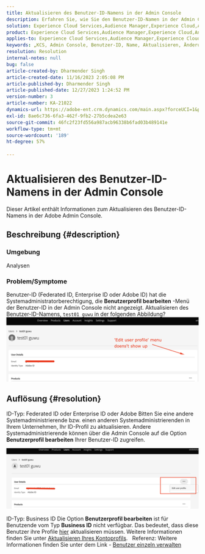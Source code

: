 ```yaml
---
title: Aktualisieren des Benutzer-ID-Namens in der Admin Console
description: Erfahren Sie, wie Sie den Benutzer-ID-Namen in der Admin Console aktualisieren.
solution: Experience Cloud Services,Audience Manager,Experience Cloud,Analytics,Target,Admin
product: Experience Cloud Services,Audience Manager,Experience Cloud,Analytics,Target,Admin
applies-to: Experience Cloud Services,Audience Manager,Experience Cloud,Analytics,Target,Admin
keywords: „KCS, Admin Console, Benutzer-ID, Name, Aktualisieren, Änderung,“
resolution: Resolution
internal-notes: null
bug: false
article-created-by: Dharmender Singh
article-created-date: 11/16/2023 2:05:08 PM
article-published-by: Dharmender Singh
article-published-date: 12/27/2023 1:24:52 PM
version-number: 3
article-number: KA-21022
dynamics-url: https://adobe-ent.crm.dynamics.com/main.aspx?forceUCI=1&pagetype=entityrecord&etn=knowledgearticle&id=2809f524-8984-ee11-8179-6045bd0063aa
exl-id: 8ae6c736-6fa3-462f-9fb2-27b5cdea2e63
source-git-commit: 46fc2f23fd556a987acb96338b6fad03b489141e
workflow-type: tm+mt
source-wordcount: '189'
ht-degree: 57%

---
```


# Aktualisieren des Benutzer-ID-Namens in der Admin Console


Dieser Artikel enthält Informationen zum Aktualisieren des Benutzer-ID-Namens in der Adobe Admin Console.

## Beschreibung {#description}


### <b>Umgebung</b>

Analysen

### Problem/Symptome

Benutzer-ID (Federated ID, Enterprise ID oder Adobe ID) hat die Systemadministratorberechtigung, die <b>Benutzerprofil bearbeiten</b> -Menü der Benutzer-ID in der Admin Console nicht angezeigt. Aktualisieren des Benutzer-ID-Namens, `test01 guwu` in der folgenden Abbildung? ![](assets/___2e09f524-8984-ee11-8179-6045bd0063aa___.png)


## Auflösung {#resolution}


ID-Typ: Federated ID oder Enterprise ID oder Adobe
Bitten Sie eine andere Systemadministrierende bzw. einen anderen Systemadministrierenden in Ihrem Unternehmen, Ihr ID-Profil zu aktualisieren. Andere Systemadministrierende können über die Admin Console auf die Option <b>Benutzerprofil bearbeiten</b> Ihrer Benutzer-ID zugreifen.

![](assets/5d528b6b-4667-ed11-9561-6045bd006e5a.png)

ID-Typ: Business ID
Die Option <b>Benutzerprofil bearbeiten</b> ist für Benutzende vom Typ <b>Business ID</b> nicht verfügbar. Das bedeutet, dass diese Benutzer ihre Profile [hier](https://account.adobe.com/profile) aktualisieren müssen. Weitere Informationen finden Sie unter [Aktualisieren Ihres Kontoprofils](https://helpx.adobe.com/de/manage-account/using/edit-adobe-account-personal-profile.html).
 
Referenz: Weitere Informationen finden Sie unter dem Link - [Benutzer einzeln verwalten](https://helpx.adobe.com/de/enterprise/using/manage-users-individually.html)
